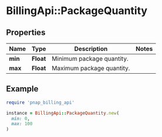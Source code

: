 # BillingApi::PackageQuantity

## Properties

| Name | Type | Description | Notes |
| ---- | ---- | ----------- | ----- |
| **min** | **Float** | Minimum package quantity. |  |
| **max** | **Float** | Maximum package quantity. |  |

## Example

```ruby
require 'pnap_billing_api'

instance = BillingApi::PackageQuantity.new(
  min: 0,
  max: 100
)
```

